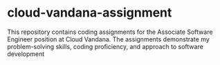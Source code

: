 # cloud-vandana-assignment
This repository contains coding assignments for the Associate Software Engineer position at Cloud Vandana. The assignments demonstrate my problem-solving skills, coding proficiency, and approach to software development
